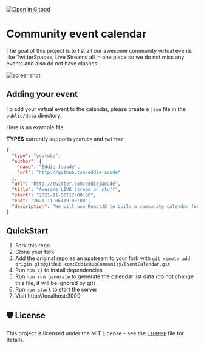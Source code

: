 [![Open in Gitpod](https://gitpod.io/button/open-in-gitpod.svg)](https://gitpod.io/#https://github.com/EddieHubCommunity/EventCalendar)
# Community event calendar

The goal of this project is to list all our awesome community virtual events like TwitterSpaces, Live Streams all in one place so we do not miss any events and also do not have clashes!

![screenshot](https://user-images.githubusercontent.com/624760/140585091-e114d767-895e-45ba-9a37-58ad4a192374.png)

## Adding your event

To add your virtual event to the calendar, please create a `json` file in the `public/data` directory.

Here is an example file...

**TYPES** currently supports `youtube` and `twitter`

```json
{
  "type": "youtube",
  "author": {
    "name": "Eddie Jaoude",
    "url": "http://github.com/eddiejaoude"
  },
  "url": "http://twitter.com/eddiejaoude",
  "title": "Awesome LIVE stream on stuff",
  "start": "2021-11-06T17:00:00",
  "end": "2021-11-06T19:00:00",
  "description": "We will use ReactJS to build a community calendar for all our virtual geek out sessions"
}
```

## QuickStart

1. Fork this repo
2. Clone your fork
3. Add the original repo as an upstream to your fork with `git remote add origin git@github.com:EddieHubCommunity/EventCalendar.git`
4. Run `npm ci` to install dependencies
5. Run `npm run generate` to generate the calendar list data (do not change this file, it will be ignored by git)
6. Run `npm start` to start the server
7. Visit http://localhost:3000

## 🛡️ License

This project is licensed under the MIT License - see the [`LICENSE`](LICENSE) file for details.
